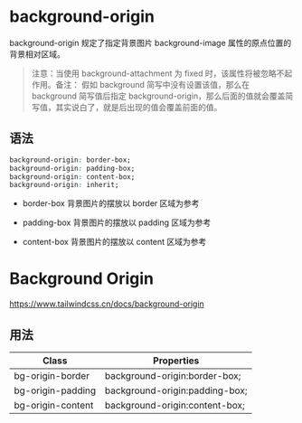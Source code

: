 # background-origin

background-origin 规定了指定背景图片 background-image 属性的原点位置的背景相对区域。

> 注意：当使用 background-attachment 为 fixed 时，该属性将被忽略不起作用。备注： 假如 background 简写中没有设置该值，那么在 background 简写值后指定 background-origin，那么后面的值就会覆盖简写值，其实说白了，就是后出现的值会覆盖前面的值。

## 语法

```css
background-origin: border-box;
background-origin: padding-box;
background-origin: content-box;
background-origin: inherit;
```

- border-box 背景图片的摆放以 border 区域为参考

- padding-box 背景图片的摆放以 padding 区域为参考

- content-box 背景图片的摆放以 content 区域为参考

# Background Origin

<https://www.tailwindcss.cn/docs/background-origin>

## 用法

| Class             | Properties                     |
| ----------------- | ------------------------------ |
| bg-origin-border  | background-origin:border-box;  |
| bg-origin-padding | background-origin:padding-box; |
| bg-origin-content | background-origin:content-box; |
